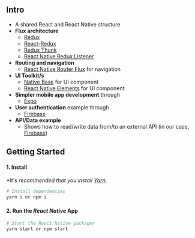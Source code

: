 ## Intro

- A shared React and React Native structure
- __Flux architecture__
    - [Redux](https://redux.js.org/docs/introduction/)
    - [React-Redux](https://github.com/reactjs/react-redux)
    - [Redux Thunk](https://github.com/reduxjs/redux-thunk)
    - [React Native Redux Listener](https://github.com/line64/react-native-redux-listener)
- __Routing and navigation__
    - [React Native Router Flux](https://github.com/aksonov/react-native-router-flux) for navigation
- __UI Toolkit/s__
    - [Native Base](https://nativebase.io/) for UI component
    - [React Native Elements](https://react-native-training.github.io/react-native-elements/) for UI component
- __Simpler mobile app development__ through
    - [Expo](https://expo.io/)
- __User authentication__ example through
    - [Firebase](https://firebase.google.com/)
- __API/Data example__
    - Shows how to read/write data from/to an external API (in our case, [Firebase](https://firebase.google.com/))


## Getting Started

#### 1. Install

_*It's recommended that you install [Yarn](https://yarnpkg.com/en/)._

```bash
# Install dependencies
yarn i or npm i
```

#### 2. Run the _React Native_ App

```bash
# Start the React Native packager
yarn start or npm start
```
